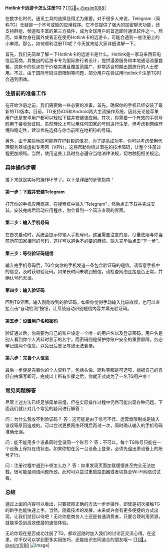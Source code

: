 **Hotlink卡远游卡怎么注册TG？**[[TG💪+ @esim1088](https://t.me/s/esim1088)]

在数字化时代，通讯工具的选择显得尤为重要。对于很多人来说，Telegram（简称TG）无疑是一个不可或缺的应用程序。它不仅提供了强大的加密聊天功能，还支持群组、频道和丰富的第三方插件，成为全球用户的首选即时通讯软件之一。然而，如果你身在国外或者正在使用Hotlink卡的远游卡，可能会遇到一些注册上的小麻烦。那么，如何顺利注册TG呢？今天就来给大家详细讲解一下。

首先，我们先简单了解一下Hotlink卡的远游卡是什么。Hotlink是一家马来西亚电信运营商，其推出的远游卡专为国际旅行者设计，提供漫游服务和本地通话流量套餐。这款卡的优点在于价格实惠且覆盖范围广，非常适合短期出国旅行的人士使用。不过，由于国际号码注册限制等问题，部分用户在尝试用Hotlink卡注册TG时会遇到困难。

### 注册前的准备工作

在开始注册之前，我们需要做一些必要的准备。首先，确保你的手机已经安装了最新的TG版本。目前，TG支持iOS和Android两大主流操作系统，因此无论是苹果用户还是安卓用户都可以轻松下载并安装该应用。其次，你需要一个有效的手机号码用于接收验证码。虽然理论上可以用任何国家的号码进行注册，但考虑到网络环境和稳定性，建议优先选择与你当前所在地相符的号码。

另外，由于某些地区可能存在IP封锁的情况，为了提高成功率，你可以考虑使用代理服务器或虚拟专用网（VPN）。这将帮助你绕过潜在的技术障碍，让整个注册过程更加顺畅。当然，使用这些工具时务必遵守当地法律法规，切勿触犯相关规定。

### 具体操作步骤

接下来就是实际的操作环节了。以下是详细的步骤指南：

#### 第一步：下载并安装Telegram

打开你的手机应用商店，在搜索框中输入“Telegram”，然后点击下载并完成安装。安装完成后启动应用程序，你会看到一个简洁直观的界面。

#### 第二步：输入手机号码

在首次启动时，系统会提示你输入手机号码。这里需要注意的是，尽量使用与你当前所在国家相同的号码，这样可以避免不必要的麻烦。输入完毕后点击“下一步”。

#### 第三步：等待验证码短信

输入完手机号码后，TG会向你的手机发送一条包含验证码的短信。请留意手机中的信息，及时获取验证码。如果长时间未收到短信，请检查网络连接是否正常，并确认号码无误。

#### 第四步：输入验证码

回到TG界面，输入刚刚收到的验证码。如果你觉得手动输入比较麻烦，也可以直接点击“自动检测”按钮，让系统自动识别短信内容并填充验证码。

#### 第五步：设置用户名和密码

验证通过后，你需要为自己的账户设定一个唯一的用户名以及登录密码。用户名是别人看到你个人资料时显示的名字，而密码则是保护你账户安全的重要屏障。务必牢记这两个信息，以免日后忘记导致无法登录。

#### 第六步：完善个人信息

最后一步便是完善你的个人资料了。包括头像、昵称等都是可选项，根据自己的喜好自由填写即可。完成以上所有步骤之后，你就正式成为了一名TG用户啦！

### 常见问题解答

尽管上述方法已经足够简单易懂，但在实际操作过程中仍然可能出现各种问题。下面我们就针对几个常见的疑问进行解答：

问：为什么我收不到验证码？
答：这可能是由于信号不佳、运营商限制或是输入错误等原因造成的。可以尝试更换网络环境后再试一次，同时确认输入的手机号码准确无误。

问：能不能用多个设备同时登录同一个账号？
答：不可以。每个TG账号只能在一个设备上保持在线状态。如果你想在另一台设备上登录，必须先退出原设备上的账号才行。

问：注册过程中遇到卡顿怎么办？
答：如果发现页面加载缓慢甚至完全无法加载，很可能是网络问题所致。此时可以尝试重启路由器或者切换至Wi-Fi网络试试看。

### 总结

通过上面的内容可以看出，只要按照正确的方法一步步操作，即使是初次接触TG的新手也能快速上手。当然，随着技术的发展，未来或许会有更多便捷的方式出现，让我们拭目以待吧！无论你是商务人士还是普通消费者，只要合理利用资源，就能享受到高效便捷的通信体验。

无论你现在是否成功注册了TG，都欢迎随时加入我们的讨论区交流心得。在这里，你不仅可以学到更多实用技巧，还能结识志同道合的朋友哦～ [[TG💪+ @esim1088](https://t.me/s/esim1088) ![Image](https://i.postimg.cc/4NQfJmqS/Snipaste-2025-05-13-00-14-12.png)]